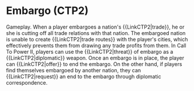 # Embargo (CTP2)

Gameplay.
When a player embargoes a nation's {{LinkCTP2|trade}}, he or she is cutting off all trade relations with that nation. The embargoed nation is unable to create {{LinkCTP2|trade routes}} with the player's cities, which effectively prevents them from drawing any trade profits from them. In Call To Power II, players can use the {{LinkCTP2|threat}} of embargo as a {{LinkCTP2|diplomatic}} weapon. Once an embargo is in place, the player can {{LinkCTP2|offer}} to end the embargo. On the other hand, if players find themselves embargoed by another nation, they can {{LinkCTP2|request}} an end to the embargo through diplomatic correspondence.